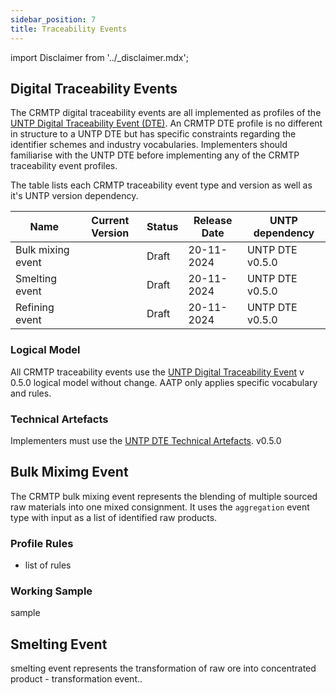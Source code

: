 ```yaml
---
sidebar_position: 7
title: Traceability Events
---
```


import Disclaimer from '../\_disclaimer.mdx';

<Disclaimer />

## Digital Traceability Events

The CRMTP digital traceability events are all implemented as profiles of the [UNTP Digital Traceability Event (DTE)](https://uncefact.github.io/spec-untp/docs/specification/DigitalTraceabilityEvents). An CRMTP DTE profile is no different in structure to a UNTP DTE but has specific constraints regarding the identifier schemes and industry vocabularies. Implementers should familiarise with the UNTP DTE before implementing any of the CRMTP traceability event profiles.

The table lists each CRMTP traceability event type and version as well as it's UNTP version dependency.

| Name | Current Version |Status| Release Date | UNTP dependency |
| --- | ---- | ------ | --- | --- | 
| Bulk mixing event|  | Draft| 20-11-2024 |UNTP DTE v0.5.0|
| Smelting event|  | Draft| 20-11-2024 |UNTP DTE v0.5.0|
| Refining event | | Draft| 20-11-2024 |UNTP DTE v0.5.0|

### Logical Model

All CRMTP traceability events use the [UNTP Digital Traceability Event](https://uncefact.github.io/spec-untp/docs/specification/DigitalTraceabilityEvent) v 0.5.0 logical model without change. AATP only applies specific vocabulary and rules.

### Technical Artefacts

Implementers must use the [UNTP DTE Technical Artefacts](https://test.uncefact.org/vocabulary/untp/dte/0/about).  v0.5.0

## Bulk Miximg Event

The CRMTP bulk mixing event represents the blending of multiple sourced raw materials into one mixed consignment. It uses the `aggregation` event type with input as a list of identified raw products.

### Profile Rules

* list of rules 


### Working Sample

sample

## Smelting Event

smelting event represents the transformation of raw ore into concentrated product - transformation event..


